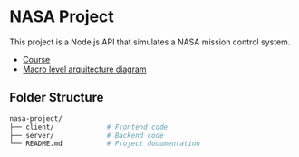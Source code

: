 # NASA Project

This project is a Node.js API that simulates a NASA mission control system.

- [Course](https://academy.zerotomastery.io/courses/learn-node-js/lectures/31806849)
- [Macro level arquitecture diagram](https://lucid.app/lucidchart/2e25c1c0-aba2-4295-89e9-9c49f98daadc/edit?invitationId=inv_16a1d610-d5f1-4511-abca-56d49145d098&page=0_0#)


## Folder Structure

```sh
nasa-project/
├── client/             # Frontend code
├── server/             # Backend code
└── README.md           # Project documentation
```
